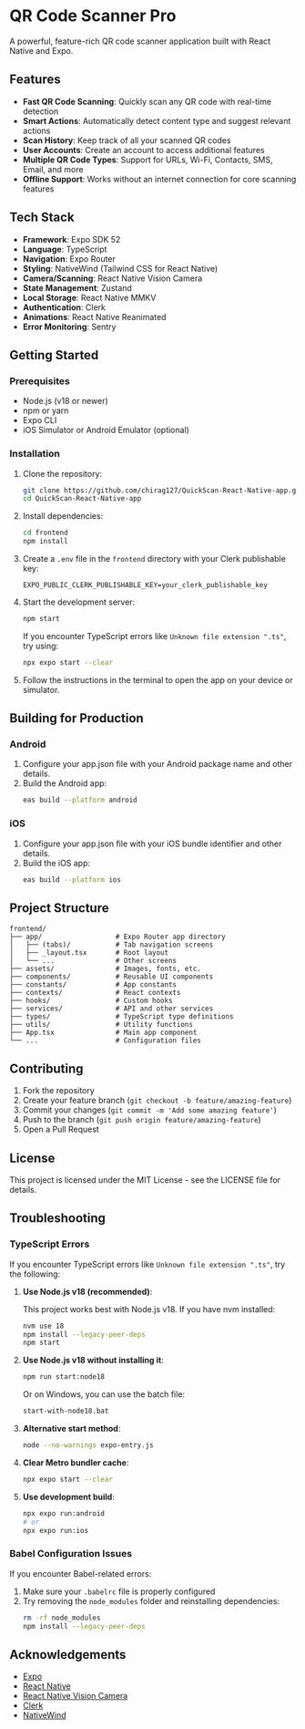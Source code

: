 # QR Code Scanner Pro

A powerful, feature-rich QR code scanner application built with React Native and Expo.

## Features

-   **Fast QR Code Scanning**: Quickly scan any QR code with real-time detection
-   **Smart Actions**: Automatically detect content type and suggest relevant actions
-   **Scan History**: Keep track of all your scanned QR codes
-   **User Accounts**: Create an account to access additional features
-   **Multiple QR Code Types**: Support for URLs, Wi-Fi, Contacts, SMS, Email, and more
-   **Offline Support**: Works without an internet connection for core scanning features

## Tech Stack

-   **Framework**: Expo SDK 52
-   **Language**: TypeScript
-   **Navigation**: Expo Router
-   **Styling**: NativeWind (Tailwind CSS for React Native)
-   **Camera/Scanning**: React Native Vision Camera
-   **State Management**: Zustand
-   **Local Storage**: React Native MMKV
-   **Authentication**: Clerk
-   **Animations**: React Native Reanimated
-   **Error Monitoring**: Sentry

## Getting Started

### Prerequisites

-   Node.js (v18 or newer)
-   npm or yarn
-   Expo CLI
-   iOS Simulator or Android Emulator (optional)

### Installation

1. Clone the repository:

    ```bash
    git clone https://github.com/chirag127/QuickScan-React-Native-app.git
    cd QuickScan-React-Native-app
    ```

2. Install dependencies:

    ```bash
    cd frontend
    npm install
    ```

3. Create a `.env` file in the `frontend` directory with your Clerk publishable key:

    ```
    EXPO_PUBLIC_CLERK_PUBLISHABLE_KEY=your_clerk_publishable_key
    ```

4. Start the development server:

    ```bash
    npm start
    ```

    If you encounter TypeScript errors like `Unknown file extension ".ts"`, try using:

    ```bash
    npx expo start --clear
    ```

5. Follow the instructions in the terminal to open the app on your device or simulator.

## Building for Production

### Android

1. Configure your app.json file with your Android package name and other details.
2. Build the Android app:
    ```bash
    eas build --platform android
    ```

### iOS

1. Configure your app.json file with your iOS bundle identifier and other details.
2. Build the iOS app:
    ```bash
    eas build --platform ios
    ```

## Project Structure

```
frontend/
├── app/                  # Expo Router app directory
│   ├── (tabs)/           # Tab navigation screens
│   ├── _layout.tsx       # Root layout
│   └── ...               # Other screens
├── assets/               # Images, fonts, etc.
├── components/           # Reusable UI components
├── constants/            # App constants
├── contexts/             # React contexts
├── hooks/                # Custom hooks
├── services/             # API and other services
├── types/                # TypeScript type definitions
├── utils/                # Utility functions
├── App.tsx               # Main app component
└── ...                   # Configuration files
```

## Contributing

1. Fork the repository
2. Create your feature branch (`git checkout -b feature/amazing-feature`)
3. Commit your changes (`git commit -m 'Add some amazing feature'`)
4. Push to the branch (`git push origin feature/amazing-feature`)
5. Open a Pull Request

## License

This project is licensed under the MIT License - see the LICENSE file for details.

## Troubleshooting

### TypeScript Errors

If you encounter TypeScript errors like `Unknown file extension ".ts"`, try the following:

1. **Use Node.js v18 (recommended)**:

    This project works best with Node.js v18. If you have nvm installed:

    ```bash
    nvm use 18
    npm install --legacy-peer-deps
    npm start
    ```

2. **Use Node.js v18 without installing it**:

    ```bash
    npm run start:node18
    ```

    Or on Windows, you can use the batch file:

    ```bash
    start-with-node18.bat
    ```

3. **Alternative start method**:

    ```bash
    node --no-warnings expo-entry.js
    ```

4. **Clear Metro bundler cache**:

    ```bash
    npx expo start --clear
    ```

5. **Use development build**:
    ```bash
    npx expo run:android
    # or
    npx expo run:ios
    ```

### Babel Configuration Issues

If you encounter Babel-related errors:

1. Make sure your `.babelrc` file is properly configured
2. Try removing the `node_modules` folder and reinstalling dependencies:
    ```bash
    rm -rf node_modules
    npm install --legacy-peer-deps
    ```

## Acknowledgements

-   [Expo](https://expo.dev/)
-   [React Native](https://reactnative.dev/)
-   [React Native Vision Camera](https://mrousavy.com/react-native-vision-camera/)
-   [Clerk](https://clerk.dev/)
-   [NativeWind](https://www.nativewind.dev/)
